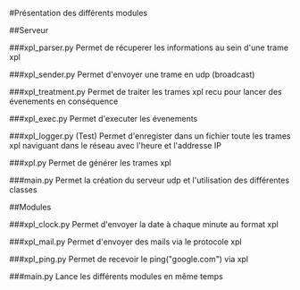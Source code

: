 #Présentation des différents modules

##Serveur

###xpl_parser.py
Permet de récuperer les informations au sein d'une trame xpl

###xpl_sender.py
Permet d'envoyer une trame en udp (broadcast)

###xpl_treatment.py
Permet de traiter les trames xpl recu pour lancer des évenements en conséquence

###xpl_exec.py
Permet d'executer les évenements

###xpl_logger.py (Test)
Permet d'enregister dans un fichier toute les trames xpl naviguant dans le réseau avec l'heure et l'addresse IP

###xpl.py
Permet de générer les trames xpl

###main.py
Permet la création du serveur udp et l'utilisation des différentes classes

##Modules

###xpl_clock.py
Permet d'envoyer la date à chaque minute au format xpl

###xpl_mail.py
Permet d'envoyer des mails via le protocole xpl

###xpl_ping.py
Permet de recevoir le ping("google.com") via xpl

###main.py
Lance les différents modules en même temps